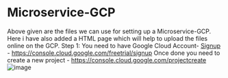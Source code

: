 # Microservice-GCP
Above given are the files we can use for setting up a Microservice-GCP. Here i have also added a HTML page which will help to upload the files online on the GCP.
Step 1: You need to have Google Cloud Account- <a href="https://console.cloud.google.com/freetrial/signup"> Signup</a> - https://console.cloud.google.com/freetrial/signup
Once done you need to create a new project - https://console.cloud.google.com/projectcreate
![image](https://github.com/suragsp/Microservice-GCP/assets/104720115/cf3872e9-096a-4e57-b840-266b1dc24a22)

